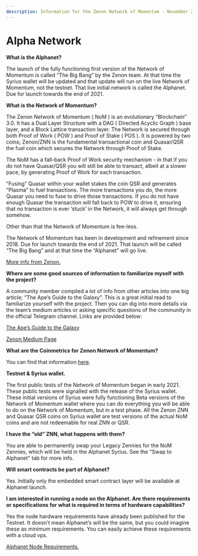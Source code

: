```yaml
---
description: Information for the Zenon Network of Momentum - November 2021 Onwards
---
```


# Alpha Network

**What is the Alphanet?**

The launch of the fully functioning first version of the Network of Momentum is called “The Big Bang” by the Zenon team. At that time the Syrius wallet will be updated and that update will run on the live Network of Momentum, not the testnet. That live initial network is called the Alphanet. Due for launch towards the end of 2021.

**What is the Network of Momentum?**

The Zenon Network of Momentum ( NoM ) is an evolutionary “Blockchain” 3.0. It has a Dual Layer Structure with a DAG ( Directed Acyclic Graph ) base layer, and a Block Lattice transaction layer. The Network is secured through both Proof of Work ( POW ) and Proof of Stake ( POS ). It is powered by two coins; Zenon/ZNN is the fundamental transactional coin and Quasar/QSR the fuel coin which secures the Network through Proof of Stake.

The NoM has a fall-back Proof of Work security mechanism - in that if you do not have Quasar/QSR you will still be able to transact, albeit at a slower pace, by generating Proof of Work for each transaction.

“Fusing” Quasar within your wallet stakes the coin QSR and generates “Plasma” to fuel transactions. The more transactions you do, the more Quasar you need to fuse to drive those transactions. If you do not have enough Quasar the transaction will fall back to POW to drive it, ensuring that no transaction is ever ‘stuck’ in the Network, it will always get through somehow.

Other than that the Network of Momentum is fee-less.

The Network of Momentum has been in development and refinement since 2018. Due for launch towards the end of 2021. That launch will be called “The Big Bang” and at that time the “Alphanet” will go live.

[More info from Zenon. ](https://medium.com/@zenon.network/paving-the-way-1332f61a66b2)

**Where are some good sources of information to familiarize myself with the project?**

A community member compiled a lot of info from other articles into one big article; “The Ape’s Guide to the Galaxy”. This is a great initial read to familiarize yourself with the project. Then you can dig into more details via the team’s medium articles or asking specific questions of the community in the official Telegram channel. Links are provided below:

[The Ape’s Guide to the Galaxy](https://shazzamazzash.medium.com/zenon-network-an-apes-guide-to-the-galaxy-7aad7dacdfef)

[Zenon Medium Page](https://medium.com/@zenon.network)

**What are the Coinmetrics for Zenon Network of Momentum?**

You can find that information [here](https://medium.com/@zenon.network/znn-x-qsr-alphanet-specifications-83d27c005c09).

**Testnet & Syrius wallet.**

The first public tests of the Network of Momentum began in early 2021.\
These public tests were signalled with the release of the Syrius wallet. These initial versions of Syrius were fully functioning Beta versions of the Network of Momentum wallet where you can do everything you will be able to do on the Network of Momentum, but in a test phase. All the Zenon ZNN and Quasar QSR coins on Syrius wallet are test versions of the actual NoM coins and are not redeemable for real ZNN or QSR.

**I have the “old” ZNN, what happens with them?**

You are able to permanently swap your Legacy Zennies for the NoM Zennies, which will be held in the Alphanet Syrius. See the "Swap to Alphanet" tab for more info.

**Will smart contracts be part of Alphanet?**

Yes. Initially only the embedded smart contract layer will be available at Alphanet launch.

**I am interested in running a node on the Alphanet. Are there requirements or specifications for what is required in terms of hardware capabilities?**

Yes the node hardware requirements have already been published for the Testnet. It doesn’t mean Alphanet’s will be the same, but you could imagine these as minimum requirements. You can easily achieve these requirements with a cloud vps.

[Alphanet Node Requirements.](https://testnet.znn.space/#!requirements.md)
